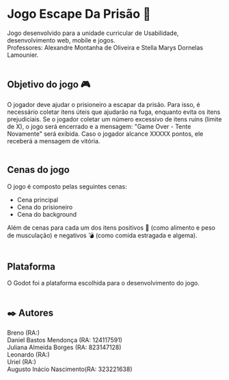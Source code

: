 # Jogo Escape Da Prisão 🏃

Jogo desenvolvido para a unidade curricular de Usabilidade, desenvolvimento web, mobile e jogos. <br>
Professores: Alexandre Montanha de Oliveira e Stella Marys Dornelas Lamounier.
<br><br>

## Objetivo do jogo :video_game:

O jogador deve ajudar o prisioneiro a escapar da prisão. Para isso, é necessário coletar itens úteis que ajudarão na fuga, enquanto evita os itens prejudiciais. Se o jogador coletar um número excessivo de itens ruins (limite de X), o jogo será encerrado e a mensagem: "Game Over - Tente Novamente" será exibida. Caso o jogador alcance XXXXX pontos, ele receberá a mensagem de vitória.
<br><br>

## Cenas do jogo

O jogo é composto pelas seguintes cenas:

- Cena principal
- Cena do prisioneiro
- Cena do background

Além de cenas para cada um dos itens positivos :apple: (como alimento e peso de musculação) e negativos :bomb: (como comida estragada e algema).
<br><br>

## Plataforma 
O Godot foi a plataforma escolhida para o desenvolvimento do jogo.
<br><br>

## ✒️ Autores

Breno                    (RA:)       <br>
Daniel Bastos Mendonça   (RA: 124117591)<br>
Juliana Almeida Borges   (RA: 823147128)<br>
Leonardo                 (RA:)            <br>
Uriel                    (RA:)           <br>
Augusto Inácio Nascimento(RA: 323221638) <br>
